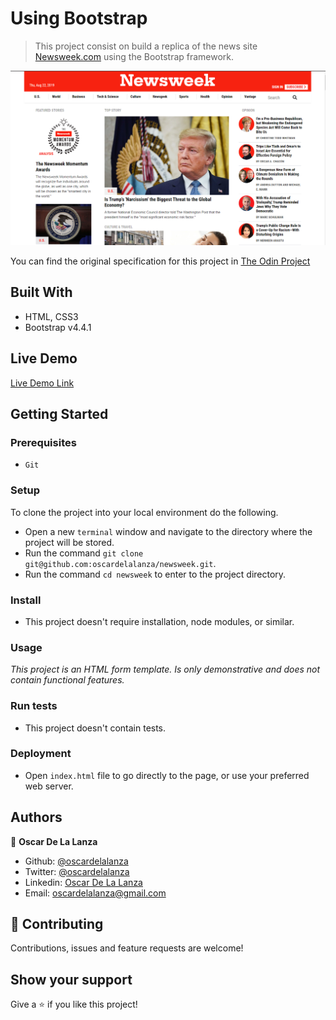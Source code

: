 # Using Bootstrap

> This project consist on build a replica of the news site [Newsweek.com](https://www.newsweek.com/) using the Bootstrap framework.

![screenshot](./screenshot.PNG)

You can find the original specification for this project in [The Odin Project](https://www.theodinproject.com/courses/html5-and-css3/lessons/using-bootstrap)

## Built With

- HTML, CSS3
- Bootstrap v4.4.1

## Live Demo

[Live Demo Link](https://raw.githack.com/oscardelalanza/newsweek/master/index.html)

## Getting Started

### Prerequisites

- `Git`

### Setup

To clone the project into your local environment do the following.

- Open a new `terminal` window and navigate to the directory where the project will be stored.
- Run the command `git clone git@github.com:oscardelalanza/newsweek.git`.
- Run the command `cd newsweek` to enter to the project directory.

### Install

- This project doesn't require installation, node modules, or similar.

### Usage

*This project is an HTML form template. Is only demonstrative and does not contain functional features.*

### Run tests

- This project doesn't contain tests.

### Deployment

- Open `index.html` file to go directly to the page, or use your preferred web server.

## Authors

👤 **Oscar De La Lanza**

- Github: [@oscardelalanza](https://github.com/oscardelalanza)
- Twitter: [@oscardelalanza](https://twitter.com/oscardelalanza)
- Linkedin: [Oscar De La Lanza](https://linkedin.com/in/oscardelalanza)
- Email: oscardelalanza@gmail.com

## 🤝 Contributing

Contributions, issues and feature requests are welcome!

## Show your support

Give a ⭐️ if you like this project!
